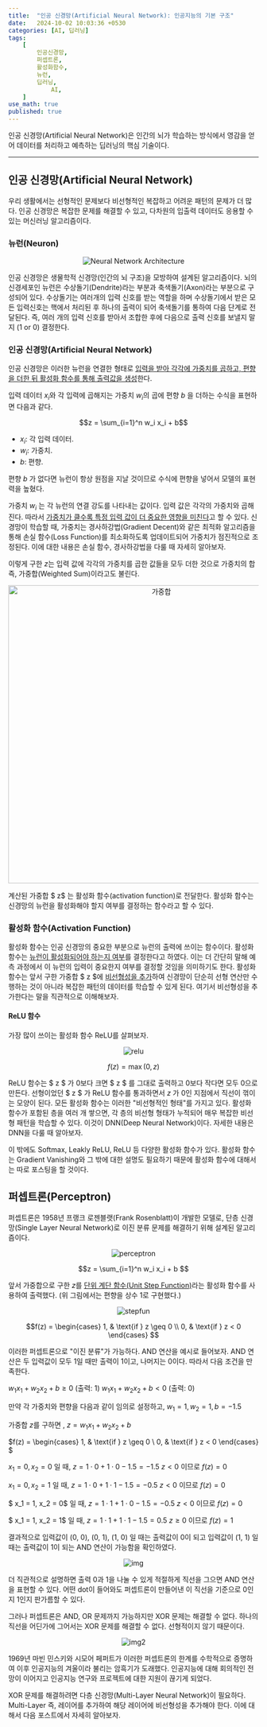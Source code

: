 ```yaml
---
title:  "인공 신경망(Artificial Neural Network): 인공지능의 기본 구조"
date:   2024-10-02 10:03:36 +0530
categories: [AI, 딥러닝]
tags:
    [
        인공신경망,
        퍼셉트론,
        활성화함수,
        뉴런,
        딥러닝,
		    AI,
    ]
use_math: true 
published: true
---
```


인공 신경망(Artificial Neural Network)은 인간의 뇌가 학습하는 방식에서 영감을 얻어 데이터를 처리하고 예측하는 딥러닝의 핵심 기술이다.
___

인공 신경망(Artificial Neural Network)
---

우리 생활에서는 선형적인 문제보다 비선형적인 복잡하고 어려운 패턴의 문제가 더 많다. 인공 신경망은 복잡한 문제를 해결할 수 있고, 다차원의 입출력 데이터도 응용할 수 있는 머신러닝 알고리즘이다.

### 뉴런(Neuron)
<center>
<img src="https://miro.medium.com/v2/resize:fit:2902/format:webp/1*hkYlTODpjJgo32DoCOWN5w.png" alt="Neural Network Architecture">
</center>

인공 신경망은 생물학적 신경망(인간의 뇌 구조)을 모방하여 설계된 알고리즘이다. 뇌의 신경세포인 뉴런은 수상돌기(Dendrite)라는 부분과 축색돌기(Axon)라는 부분으로 구성되어 있다. 수상돌기는 여러개의 입력 신호를 받는 역할을 하며 수상돌기에서 받은 모든 입력신호는 핵에서 처리된 후 하나의 출력이 되어 축색돌기를 통하여 다음 단계로 전달된다. 즉, 여러 개의 입력 신호를 받아서 조합한 후에 다음으로 출력 신호를 보낼지 말지 (1 or 0) 결정한다.

### 인공 신경망(Artificial Neural Network)

인공 신경망은 이러한 뉴런을 연결한 형태로 <u> 입력을 받아 각각에 가중치를 곱하고, 편향을 더한 뒤 활성화 함수를 통해 출력값을 생성</u>한다. 

입력 데이터 $x_i$와 각 입력에 곱해지는 가중치 $w_i$의 곱에 편향  $b$ 을 더하는 수식을 표현하면 다음과 같다.

$$z = \sum_{i=1}^n w_i x_i + b$$

- $x_i$: 각 입력 데이터.
- $w_i$: 가중치.
- $b$: 편향.

편향 $b$ 가 없다면 뉴런이 항상 원점을 지날 것이므로 수식에 편향을 넣어서 모델의 표현력을 높혔다.

가중치 $w_i$ 는 각 뉴런의 연결 강도를 나타내는 값이다. 입력 값은 각각의 가중치와 곱해진다. 따라서 <u>가중치가 클수록 특정 입력 값이 더 중요한 영향을 미친다</u>고 할 수 있다. 신경망이 학습할 때, 가중치는 경사하강법(Gradient Decent)와 같은 최적화 알고리즘을 통해 손실 함수(Loss Function)를 최소화하도록 업데이트되어 가중치가 점진적으로 조정된다. 이에 대한 내용은 손실 함수, 경사하강법을 다룰 때 자세히 알아보자.

이렇게 구한 $z$는 입력 값에 각각의 가중치를 곱한 값들을 모두 더한 것으로 가중치의 합 즉, 가중합(Weighted Sum)이라고도 불린다.

<center><img src="https://wikidocs.net/images/page/219430/KakaoTalk_20240114_195128227_07.png" width="600" height="600" alt="가중합"></center>

계산된 가중합 $ z$ 는 활성화 함수(activation function)로 전달한다. 활성화 함수는 신경망의 뉴런을 활성화해야 할지  여부를 결정하는 함수라고 할 수 있다.


### 활성화 함수(Activation Function)

활성화 함수는 인공 신경망의 중요한 부분으로 뉴런의 출력에 쓰이는 함수이다. 활성화 함수는 <u>뉴런이 활성화되어야 하는지 여부</u>를 결정한다고 하였다. 이는 더 간단히 말해 예측 과정에서 이 뉴런의 입력이 중요한지 여부를 결정할 것임을 의미하기도 한다. 
활성화 함수는 앞서 구한 가중합 $ z $에 <u>비선형성을 추가</u>하여 신경망이 단순히 선형 연산만 수행하는 것이 아니라 복잡한 패턴의 데이터를 학습할 수 있게 된다. 여기서 비선형성을 추가한다는 말을 직관적으로 이해해보자.

#### ReLU 함수

가장 많이 쓰이는 활성화 함수 ReLU를 살펴보자.

<p align="center">
  <img src="https://velog.velcdn.com/images/sckim0430/post/debca649-646e-41b7-9f56-0f7df431f8b4/image.png" alt="relu">
</p>

$$ f(z) = \max(0, z) $$

ReLU 함수는 $ z $ 가 0보다 크면 $ z $ 를 그대로 출력하고 0보다 작다면 모두 0으로 만든다. 선형이었던 $ z $ 가 ReLU 함수를 통과하면서 $z$ 가 0인 지점에서 직선이 꺾이는 모양이 된다. 모든 활성화 함수는 이러한 "비선형적인 형태"를 가지고 있다. 활성화 함수가 포함된 층을 여러 개 쌓으면, 각 층의 비선형 형태가 누적되어 매우 복잡한 비선형 패턴을 학습할 수 있다. 이것이 DNN(Deep Neural Network)이다. 자세한 내용은 DNN을 다룰 때 알아보자.

이 밖에도 Softmax, Leakly ReLU, ReLU 등 다양한 활성화 함수가 있다. 활성화 함수는 Gradient Vanishing와 그 밖에 대한 설명도 필요하기 때문에  활성화 함수에 대해서는 따로 포스팅을 할 것이다.

퍼셉트론(Perceptron)
---
퍼셉트론은 1958년 프랭크 로젠블랫(Frank Rosenblatt)이 개발한 모델로, 단층 신경망(Single Layer Neural Network)로 이진 분류 문제를 해결하기 위해 설계된 알고리즘이다. 

<p align="center">
  <img src="https://img1.daumcdn.net/thumb/R1280x0/?scode=mtistory2&fname=https%3A%2F%2Fblog.kakaocdn.net%2Fdn%2FCd30x%2FbtqG9Cjkx2p%2FAuAD6ThYgAkIt8kIctO7CK%2Fimg.png" alt="perceptron">
</p>

$$z = \sum_{i=1}^n w_i x_i + b $$

앞서 가중합으로 구한 $z$를 <u>단위 계단 함수(Unit Step Function)</u>라는 활성화 함수를 사용하여 출력했다. 
(위 그림에서는 편향을 상수 1로 구현했다.)

<p align="center">
  <img src="https://www.researchgate.net/profile/Jan-Awrejcewicz/publication/302218545/figure/fig14/AS:402896718974983@1473069471684/A-unit-step-function-sign-t.png" alt="stepfun">
</p>

$$f(z) =
\begin{cases}
1, & \text{if } z \geq 0 \\
0, & \text{if } z < 0
\end{cases}
$$

이러한 퍼셉트론으로 "이진 분류"가 가능하다. AND 연산을 예시로 들어보자. 
AND 연산은 두 입력값이 모두 1일 때만 출력이 1이고, 나머지는 0이다. 따라서 다음 조건을 만족한다.

$w_1x_1 + w_2x_2 + b \geq 0 \text{ (출력: 1)}$
$w_1x_1 + w_2x_2 + b < 0 \text{ (출력: 0)}$

만약 각 가중치와 편향을 다음과 같이 임의로 설정하고,
$w_1 = 1, w_2 = 1, b = -1.5$

가중합 $z$를 구하면 ,
$z = w_1x_1 + w_2x_2 + b$

$f(z) =
\begin{cases}
1, & \text{if } z \geq 0 \\
0, & \text{if } z < 0
\end{cases}
$

$x_1 = 0, x_2 = 0$ 일 때,
$z = 1 \cdot 0 + 1 \cdot 0 - 1.5 = -1.5$
$z < 0$ 이므로 $f(z) = 0$

$x_1 = 0, x_2 = 1$ 일 때,
$z = 1 \cdot 0 + 1 \cdot 1 - 1.5 = -0.5$
$z < 0$ 이므로 $f(z) = 0$

$ x_1 = 1, x_2 = 0$ 일 때,
$z = 1 \cdot 1 + 1 \cdot 0 - 1.5 = -0.5$
$z < 0$ 이므로 $f(z) = 0$

$ x_1 = 1, x_2 = 1$ 일 때,
$z = 1 \cdot 1 + 1 \cdot 1 - 1.5 = 0.5$
$z \geq 0$ 이므로 $f(z) = 1$

결과적으로 입력값이 (0, 0), (0, 1), (1, 0) 일 때는 출력값이 0이 되고 입력값이 (1, 1) 일 때는 출력값이 1이 되는 AND 연산이 가능함을 확인하였다.

<p align="center">
  <img src="https://wikidocs.net/images/page/24958/andgraphgate.PNG" alt="img">
</p>

더 직관적으로 설명하면 출력 0과 1을 나눌 수 있게 적절하게 직선을 그으면 AND 연산을 표현할 수 있다. 어떤 dot이 들어와도 퍼셉트론이 만들어낸 이 직선을 기준으로 0인지 1인지 판가름할 수 있다.

그러나 퍼셉트론은 AND, OR 문제까지 가능하지만 XOR 문제는 해결할 수 없다. 하나의 직선을 어딘가에 그어서는 XOR 문제를 해결할 수 없다. 선형적이지 않기 때문이다. 
<p align="center">
  <img src="https://img1.daumcdn.net/thumb/R1280x0/?scode=mtistory2&fname=https%3A%2F%2Fblog.kakaocdn.net%2Fdn%2FkzozO%2FbtqA0OR0l7G%2FyuHw8Y762KYUfnaoP4Ymx1%2Fimg.png" alt="img2">
</p>

1969년 마빈 민스키와 시모어 페퍼트가 이러한 퍼셉트론의 한계를 수학적으로 증명하여 이후 인공지능의 겨울이라 불리는 암흑기가 도래했다. 인공지능에 대해 회의적인 전망이 이어지고 인공지능 연구와 프로젝트에 대한 지원이 끊기게 되었다.

XOR 문제를 해결하려면 다층 신경망(Multi-Layer Neural Network)이 필요하다. Multi-Layer 즉, 레이어를 추가하여 해당 레이어에 비선형성을 추가해야 한다. 이에 대해서 다음 포스트에서 자세히 알아보자.